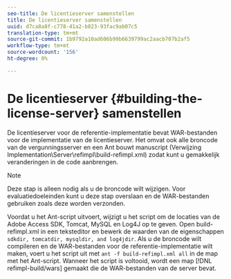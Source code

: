```yaml
---
seo-title: De licentieserver samenstellen
title: De licentieserver samenstellen
uuid: d7ca8a8f-c778-41a2-b823-93fac9ab07c5
translation-type: tm+mt
source-git-commit: 1b9792a10ad606b99b6639799ac2aacb707b2af5
workflow-type: tm+mt
source-wordcount: '156'
ht-degree: 0%

---
```



# De licentieserver {#building-the-license-server} samenstellen

De licentieserver voor de referentie-implementatie bevat WAR-bestanden voor de implementatie van de licentieserver. Het omvat ook alle broncode van de vergunningsserver en een Ant bouwt manuscript (Verwijzing Implementation\Server\refimpl\build-refimpl.xml) zodat kunt u gemakkelijk veranderingen in de code aanbrengen.

>[!NOTE]
>
>Deze stap is alleen nodig als u de broncode wilt wijzigen. Voor evaluatiedoeleinden kunt u deze stap overslaan en de WAR-bestanden gebruiken zoals deze worden verzonden.

Voordat u het Ant-script uitvoert, wijzigt u het script om de locaties van de Adobe Access SDK, Tomcat, MySQL en Log4J op te geven. Open build-refimpl.xml in een teksteditor en bewerk de waarden van de eigenschappen `sdkdir, tomcatdir, mysqldir, and log4jdir`. Als u de broncode wilt compileren en de WAR-bestanden voor de referentie-implementatie wilt maken, voert u het script uit met `ant -f build-refimpl.xml all` in de map met het Ant-script. Wanneer het script is voltooid, wordt een map [!DNL refimpl-build/wars] gemaakt die de WAR-bestanden van de server bevat.
